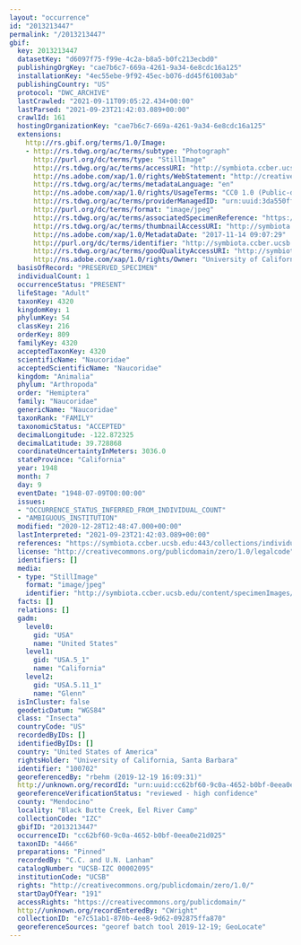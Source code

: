 ```yaml
---
layout: "occurrence"
id: "2013213447"
permalink: "/2013213447"
gbif:
  key: 2013213447
  datasetKey: "d6097f75-f99e-4c2a-b8a5-b0fc213ecbd0"
  publishingOrgKey: "cae7b6c7-669a-4261-9a34-6e8cdc16a125"
  installationKey: "4ec55ebe-9f92-45ec-b076-dd45f61003ab"
  publishingCountry: "US"
  protocol: "DWC_ARCHIVE"
  lastCrawled: "2021-09-11T09:05:22.434+00:00"
  lastParsed: "2021-09-23T21:42:03.089+00:00"
  crawlId: 161
  hostingOrganizationKey: "cae7b6c7-669a-4261-9a34-6e8cdc16a125"
  extensions:
    http://rs.gbif.org/terms/1.0/Image:
    - http://rs.tdwg.org/ac/terms/subtype: "Photograph"
      http://purl.org/dc/terms/type: "StillImage"
      http://rs.tdwg.org/ac/terms/accessURI: "http://symbiota.ccber.ucsb.edu/content/specimenImages/UCSB_IZC/UCSB-IZC00002/UCSB-IZC_00002095_lg.jpg"
      http://ns.adobe.com/xap/1.0/rights/WebStatement: "http://creativecommons.org/publicdomain/zero/1.0/"
      http://rs.tdwg.org/ac/terms/metadataLanguage: "en"
      http://ns.adobe.com/xap/1.0/rights/UsageTerms: "CC0 1.0 (Public-domain)"
      http://rs.tdwg.org/ac/terms/providerManagedID: "urn:uuid:3da550ff-6c6e-4b4f-954c-76bc06fba995"
      http://purl.org/dc/terms/format: "image/jpeg"
      http://rs.tdwg.org/ac/terms/associatedSpecimenReference: "https://symbiota.ccber.ucsb.edu:443/collections/individual/index.php?occid=100702"
      http://rs.tdwg.org/ac/terms/thumbnailAccessURI: "http://symbiota.ccber.ucsb.edu/content/specimenImages/UCSB_IZC/UCSB-IZC00002/UCSB-IZC_00002095_tn.jpg"
      http://ns.adobe.com/xap/1.0/MetadataDate: "2017-11-14 09:07:29"
      http://purl.org/dc/terms/identifier: "http://symbiota.ccber.ucsb.edu/content/specimenImages/UCSB_IZC/UCSB-IZC00002/UCSB-IZC_00002095_lg.jpg"
      http://rs.tdwg.org/ac/terms/goodQualityAccessURI: "http://symbiota.ccber.ucsb.edu/content/specimenImages/UCSB_IZC/UCSB-IZC00002/UCSB-IZC_00002095.jpg"
      http://ns.adobe.com/xap/1.0/rights/Owner: "University of California, Santa Barbara"
  basisOfRecord: "PRESERVED_SPECIMEN"
  individualCount: 1
  occurrenceStatus: "PRESENT"
  lifeStage: "Adult"
  taxonKey: 4320
  kingdomKey: 1
  phylumKey: 54
  classKey: 216
  orderKey: 809
  familyKey: 4320
  acceptedTaxonKey: 4320
  scientificName: "Naucoridae"
  acceptedScientificName: "Naucoridae"
  kingdom: "Animalia"
  phylum: "Arthropoda"
  order: "Hemiptera"
  family: "Naucoridae"
  genericName: "Naucoridae"
  taxonRank: "FAMILY"
  taxonomicStatus: "ACCEPTED"
  decimalLongitude: -122.872325
  decimalLatitude: 39.728868
  coordinateUncertaintyInMeters: 3036.0
  stateProvince: "California"
  year: 1948
  month: 7
  day: 9
  eventDate: "1948-07-09T00:00:00"
  issues:
  - "OCCURRENCE_STATUS_INFERRED_FROM_INDIVIDUAL_COUNT"
  - "AMBIGUOUS_INSTITUTION"
  modified: "2020-12-28T12:48:47.000+00:00"
  lastInterpreted: "2021-09-23T21:42:03.089+00:00"
  references: "https://symbiota.ccber.ucsb.edu:443/collections/individual/index.php?occid=100702"
  license: "http://creativecommons.org/publicdomain/zero/1.0/legalcode"
  identifiers: []
  media:
  - type: "StillImage"
    format: "image/jpeg"
    identifier: "http://symbiota.ccber.ucsb.edu/content/specimenImages/UCSB_IZC/UCSB-IZC00002/UCSB-IZC_00002095_lg.jpg"
  facts: []
  relations: []
  gadm:
    level0:
      gid: "USA"
      name: "United States"
    level1:
      gid: "USA.5_1"
      name: "California"
    level2:
      gid: "USA.5.11_1"
      name: "Glenn"
  isInCluster: false
  geodeticDatum: "WGS84"
  class: "Insecta"
  countryCode: "US"
  recordedByIDs: []
  identifiedByIDs: []
  country: "United States of America"
  rightsHolder: "University of California, Santa Barbara"
  identifier: "100702"
  georeferencedBy: "rbehm (2019-12-19 16:09:31)"
  http://unknown.org/recordId: "urn:uuid:cc62bf60-9c0a-4652-b0bf-0eea0e21d025"
  georeferenceVerificationStatus: "reviewed - high confidence"
  county: "Mendocino"
  locality: "Black Butte Creek, Eel River Camp"
  collectionCode: "IZC"
  gbifID: "2013213447"
  occurrenceID: "cc62bf60-9c0a-4652-b0bf-0eea0e21d025"
  taxonID: "4466"
  preparations: "Pinned"
  recordedBy: "C.C. and U.N. Lanham"
  catalogNumber: "UCSB-IZC 00002095"
  institutionCode: "UCSB"
  rights: "http://creativecommons.org/publicdomain/zero/1.0/"
  startDayOfYear: "191"
  accessRights: "https://creativecommons.org/publicdomain/"
  http://unknown.org/recordEnteredBy: "CWright"
  collectionID: "e7c51ab1-870b-4ee8-9d62-092875ffa870"
  georeferenceSources: "georef batch tool 2019-12-19; GeoLocate"
---
```

